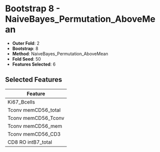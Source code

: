 # Bootstrap 8 - NaiveBayes_Permutation_AboveMean

- **Outer Fold**: 2
- **Bootstrap**: 8
- **Method**: NaiveBayes_Permutation_AboveMean
- **Fold Seed**: 50
- **Features Selected**: 6

## Selected Features

| Feature |
|---------|
| Ki67_Bcells |
| Tconv memCD56_total |
| Tconv memCD56_Tconv |
| Tconv memCD56_mem |
| Tconv memCD56_CD3 |
| CD8 RO intB7_total |

